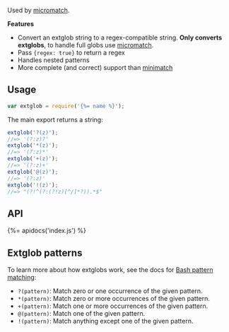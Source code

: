 Used by [micromatch][].

**Features**

- Convert an extglob string to a regex-compatible string. **Only converts extglobs**, to handle full globs use [micromatch].
- Pass `{regex: true}` to return a regex
- Handles nested patterns
- More complete (and correct) support than [minimatch](https://github.com/isaacs/minimatch)

## Usage

```js
var extglob = require('{%= name %}');
```

The main export returns a string:

```js
extglob('?(z)');
//=> '(?:z)?'
extglob('*(z)');
//=> '(?:z)*'
extglob('+(z)');
//=> '(?:z)+'
extglob('@(z)');
//=> '(?:z)'
extglob('!(z)');
//=> "(?!^(?:(?!z)[^/]*?)).*$"
```

## API
{%= apidocs('index.js') %}

## Extglob patterns

To learn more about how extglobs work, see the docs for [Bash pattern matching][bash]:

- `?(pattern)`: Match zero or one occurrence of the given pattern.
- `*(pattern)`: Match zero or more occurrences of the given pattern.
- `+(pattern)`: Match one or more occurrences of the given pattern.
- `@(pattern)`: Match one of the given pattern.
- `!(pattern)`: Match anything except one of the given pattern.

[bash]: https://www.gnu.org/software/bash/manual/html_node/Pattern-Matching.html
[micromatch]: https://github.com/jonschlinkert/micromatch
